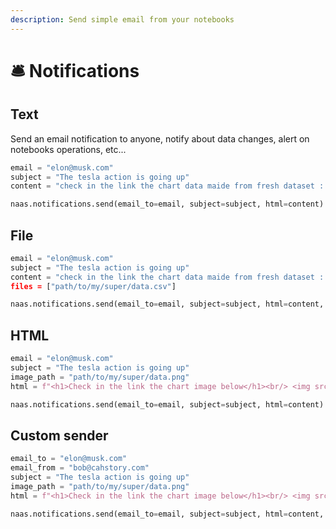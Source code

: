 ```yaml
---
description: Send simple email from your notebooks
---
```


# 🛎️ Notifications

## Text

Send an email notification to anyone, notify about data changes, alert on notebooks operations, etc... 

```python
email = "elon@musk.com"
subject = "The tesla action is going up"
content = "check in the link the chart data maide from fresh dataset : [LINK]"

naas.notifications.send(email_to=email, subject=subject, html=content)
```

## File

```python
email = "elon@musk.com"
subject = "The tesla action is going up"
content = "check in the link the chart data maide from fresh dataset : [LINK]"'
files = ["path/to/my/super/data.csv"]

naas.notifications.send(email_to=email, subject=subject, html=content, files=files)
```

## HTML

```python
email = "elon@musk.com"
subject = "The tesla action is going up"
image_path = "path/to/my/super/data.png"
html = f"<h1>Check in the link the chart image below</h1><br/> <img src="{image_path}"/>"

naas.notifications.send(email_to=email, subject=subject, html=content)
```

## Custom sender

```python
email_to = "elon@musk.com"
email_from = "bob@cahstory.com"
subject = "The tesla action is going up"
image_path = "path/to/my/super/data.png"
html = f"<h1>Check in the link the chart image below</h1><br/> <img src="{image_path}"/>"

naas.notifications.send(email_to=email, subject=subject, html=content, email_from=email_from)
```



